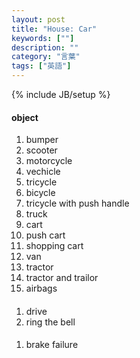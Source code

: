```yaml
---
layout: post
title: "House: Car"
keywords: [""]
description: ""
category: "言葉"
tags: ["英語"]
---
```

{% include JB/setup %}

#### object
1. bumper
2. scooter
3. motorcycle 
4. vechicle
5. tricycle
6. bicycle
7. tricycle with push handle
8. truck
9. cart
1. push cart
2. shopping cart
3. van
4. tractor
5. tractor and trailor
6. airbags


####
1. drive
2. ring the bell

####
1. brake failure


